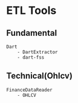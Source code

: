 # ETL Tools

## Fundamental
```
Dart
    - DartExtractor
    - dart-fss
```

## Technical(Ohlcv)
```
FinanceDataReader
    - OHLCV
```
